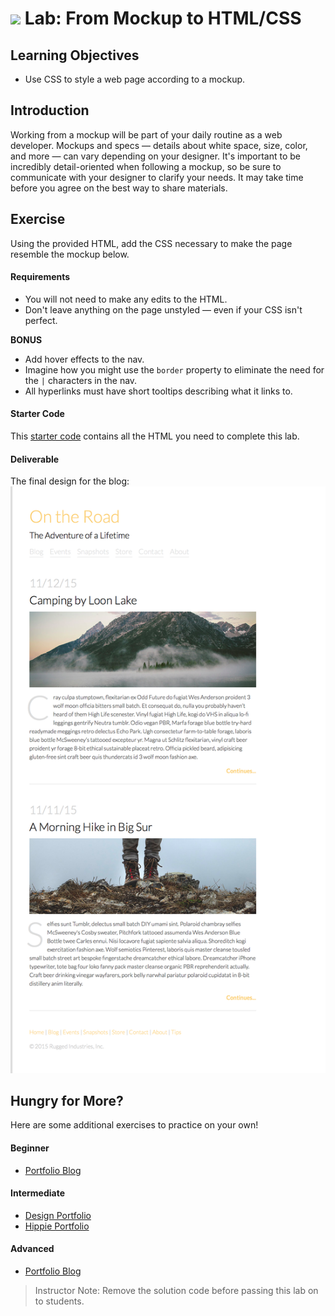 # ![](https://ga-dash.s3.amazonaws.com/production/assets/logo-9f88ae6c9c3871690e33280fcf557f33.png) Lab: From Mockup to HTML/CSS

## Learning Objectives
- Use CSS to style a web page according to a mockup.

## Introduction
Working from a mockup will be part of your daily routine as a web developer. Mockups and specs — details about white space, size, color, and more — can vary depending on your designer. It's important to be incredibly detail-oriented when following a mockup, so be sure to communicate with your designer to clarify your needs. It may take time before you agree on the best way to share materials.

## Exercise
Using the provided HTML, add the CSS necessary to make the page resemble the mockup below.

#### Requirements
- You will not need to make any edits to the HTML.
- Don't leave anything on the page unstyled — even if your CSS isn't perfect.

**BONUS**

- Add hover effects to the nav.
- Imagine how you might use the `border` property to eliminate the need for the `|` characters in the nav.
- All hyperlinks must have short tooltips describing what it links to.

#### Starter Code
This [starter code](starter-code) contains all the HTML you need to complete this lab.

#### Deliverable
The final design for the blog:
![travel blog](assets/travel-blog.png)

## Hungry for More?
Here are some additional exercises to practice on your own!

#### Beginner
- [Portfolio Blog](additional-labs/beginner/portfolio-blog)

#### Intermediate
- [Design Portfolio](additional-labs/intermediate/portfolio-design)
- [Hippie Portfolio](additional-labs/intermediate/portfolio-hippy)

#### Advanced
- [Portfolio Blog](additional-labs/advanced/moonrise-kingdom)

> Instructor Note: Remove the solution code before passing this lab on to students.
